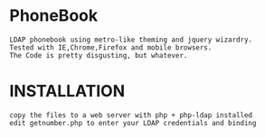 PhoneBook
=========

	LDAP phonebook using metro-like theming and jquery wizardry.
	Tested with IE,Chrome,Firefox and mobile browsers.
	The Code is pretty disgusting, but whatever.


INSTALLATION
============
	copy the files to a web server with php + php-ldap installed
	edit getnumber.php to enter your LDAP credentials and binding
